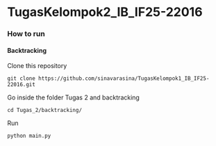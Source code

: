 # TugasKelompok2_IB_IF25-22016

### How to run
#### Backtracking
Clone this repository

    git clone https://github.com/sinavarasina/TugasKelompok1_IB_IF25-22016.git

Go inside the folder Tugas 2 and backtracking

    cd Tugas_2/backtracking/
    
Run

    python main.py

